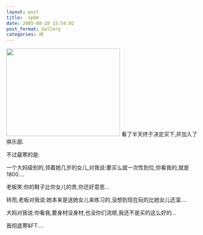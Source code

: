 ```yaml
---
layout: post
title:  xp8m
date: 2005-08-28 15:54:02
post_format: Gallery
categories: 闲
---
```

<a href="http://blog.yeeh.org/wp-content/uploads/2005/08/28_155402_jg0n100.jpg"><img src="http://blog.yeeh.org/wp-content/uploads/2005/08/28_155402_jg0n100-300x231.jpg" alt="" title="28_155402_jg0n100" width="300" height="231" class="alignleft size-medium wp-image-1067" /></a>
看了半天终于决定买下,并加入了俱乐部.

不过最寒的是:

一个大妈级别的,领着她几岁的女儿,对我说:要买么就一次性到位,你看我的,就是1800....

老板笑:你的鞋子比你女儿的贵,你还好意思...

转而,老板对我说:她本来是送她女儿来练习的,没想到现在玩的比她女儿还溜....

大妈对我说:你看我,要身材没身材,也没你们流顺,我还不是买的这么好的...

我彻底寒&amp;FT....